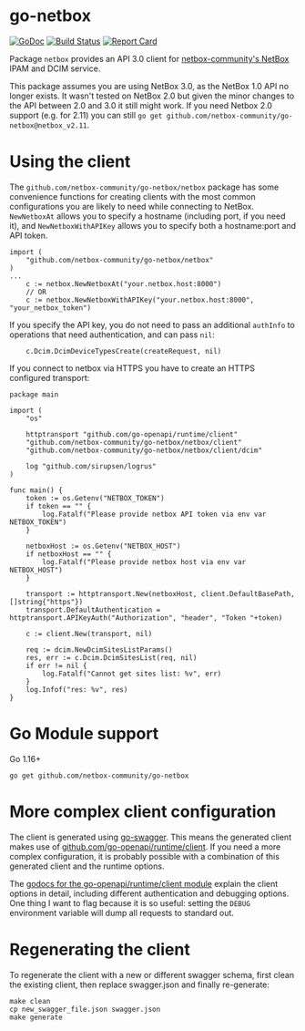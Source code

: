 go-netbox 
=========

[![GoDoc](http://godoc.org/github.com/netbox-community/go-netbox?status.svg)](http://godoc.org/github.com/netbox-community/go-netbox) [![Build Status](https://github.com/netbox-community/go-netbox/workflows/main/badge.svg?branch=master)](https://github.com/netbox-community/go-netbox/actions) [![Report Card](https://goreportcard.com/badge/github.com/netbox-community/go-netbox)](https://goreportcard.com/report/github.com/netbox-community/go-netbox)

Package `netbox` provides an API 3.0 client for [netbox-community's NetBox](https://github.com/netbox-community/netbox)
IPAM and DCIM service.

This package assumes you are using NetBox 3.0, as the NetBox 1.0 API no longer exists. It wasn't tested on NetBox 2.0 but given the minor changes to the API between 2.0 and 3.0 it still might work. If you need Netbox 2.0 support (e.g. for 2.11) you can still `go get github.com/netbox-community/go-netbox@netbox_v2.11`.

Using the client
================

The `github.com/netbox-community/go-netbox/netbox` package has some convenience functions for creating clients with the most common
configurations you are likely to need while connecting to NetBox. `NewNetboxAt` allows you to specify a hostname
(including port, if you need it), and `NewNetboxWithAPIKey` allows you to specify both a hostname:port and API token.
```golang
import (
    "github.com/netbox-community/go-netbox/netbox"
)
...
    c := netbox.NewNetboxAt("your.netbox.host:8000")
    // OR
    c := netbox.NewNetboxWithAPIKey("your.netbox.host:8000", "your_netbox_token")
```

If you specify the API key, you do not need to pass an additional `authInfo` to operations that need authentication, and
can pass `nil`:
```golang
    c.Dcim.DcimDeviceTypesCreate(createRequest, nil)
```

If you connect to netbox via HTTPS you have to create an HTTPS configured transport:
```
package main

import (
	"os"

	httptransport "github.com/go-openapi/runtime/client"
	"github.com/netbox-community/go-netbox/netbox/client"
	"github.com/netbox-community/go-netbox/netbox/client/dcim"

	log "github.com/sirupsen/logrus"
)

func main() {
	token := os.Getenv("NETBOX_TOKEN")
	if token == "" {
		log.Fatalf("Please provide netbox API token via env var NETBOX_TOKEN")
	}

	netboxHost := os.Getenv("NETBOX_HOST")
	if netboxHost == "" {
		log.Fatalf("Please provide netbox host via env var NETBOX_HOST")
	}

	transport := httptransport.New(netboxHost, client.DefaultBasePath, []string{"https"})
	transport.DefaultAuthentication = httptransport.APIKeyAuth("Authorization", "header", "Token "+token)

	c := client.New(transport, nil)

	req := dcim.NewDcimSitesListParams()
	res, err := c.Dcim.DcimSitesList(req, nil)
	if err != nil {
		log.Fatalf("Cannot get sites list: %v", err)
	}
	log.Infof("res: %v", res)
}
```

Go Module support
================

Go 1.16+

`go get github.com/netbox-community/go-netbox`


More complex client configuration
=================================

The client is generated using [go-swagger](https://github.com/go-swagger/go-swagger). This means the generated client
makes use of [github.com/go-openapi/runtime/client](https://godoc.org/github.com/go-openapi/runtime/client). If you need
a more complex configuration, it is probably possible with a combination of this generated client and the runtime
options.

The [godocs for the go-openapi/runtime/client module](https://godoc.org/github.com/go-openapi/runtime/client) explain
the client options in detail, including different authentication and debugging options. One thing I want to flag because
it is so useful: setting the `DEBUG` environment variable will dump all requests to standard out.

Regenerating the client
=======================

To regenerate the client with a new or different swagger schema, first clean the existing client, then replace
swagger.json and finally re-generate:
```
make clean
cp new_swagger_file.json swagger.json
make generate
```
